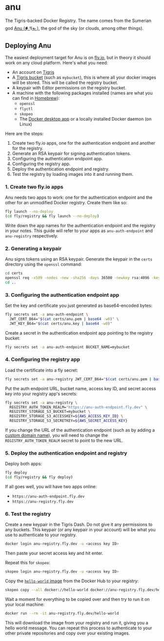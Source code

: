 # anu

The Tigris-backed Docker Registry. The name comes from the Sumerian god [Anu (𒀭𒀀𒉡)](https://en.wikipedia.org/wiki/Anu), the god of the sky (or clouds, among other things).

## Deploying Anu

The easiest deployment target for Anu is on [fly.io](https://fly.io), but in theory it should work on any cloud platform. Here's what you need:

- An account on [Tigris](https://console.tigris.dev)
- A [Tigris bucket](https://storage.new) (such as `mybucket`), this is where all your docker images will be stored. This will be called the registry bucket.
- A keypair with Editor permissions on the registry bucket.
- A machine with the following packages installed (names are what you can find in [Homebrew](https://formulae.brew.sh/)):
  - `openssl`
  - `flyctl`
  - `skopeo`
  - The [Docker desktop app](https://www.docker.com/products/docker-desktop/) or a locally installed Docker daemon (on Linux)

Here are the steps:

1. Create two fly.io apps, one for the authentication endpoint and another for the registry.
2. Generate an RSA keypair for signing authentication tokens.
3. Configuring the authentication endpoint app.
4. Configuring the registry app.
5. Deploy the authentication endpoint and registry.
6. Test the registry by loading images into it and running them.

### 1. Create two fly.io apps

Anu needs two apps to work: one for the authentication endpoint and the other for an unmodified Docker registry. Create them like so:

```sh
fly launch --no-deploy
(cd fly/registry && fly launch --no-deploy)
```

Write down the app names for the authentication endpoint and the registry in your notes. This guide will refer to your apps as `anu-auth-endpoint` and `anu-registry` respectively.

### 2. Generating a keypair

Anu signs tokens using an RSA keypair. Generate the keypair in the `certs` directory using the `openssl` command:

```sh
cd certs
openssl req -x509 -nodes -new -sha256 -days 36500 -newkey rsa:4096 -keyout anu.key -out anu.pem -subj "/C=US/CN=Registry Auth CA"
cd ..
```

### 3. Configuring the authentication endpoint app

Set the key and certificate you just generated as base64-encoded bytes:

```sh
fly secrets set -a anu-auth-endpoint \
  JWT_CERT_B64="$(cat certs/anu.pem | base64 -w0)" \
  JWT_KEY_B64="$(cat certs/anu.key | base64 -w0)"
```

Create a secret in the authentication endpoint app pointing to the registry bucket:

```sh
fly secrets set -a anu-auth-endpoint BUCKET_NAME=mybucket
```

### 4. Configuring the registry app

Load the certificate into a fly secret:

```sh
fly secrets set -a anu-registry JWT_CERT_B64="$(cat certs/anu.pem | base64 -w0)
```

Put the auth endpoint URL, bucket name, access key ID, and secret access key into your registry app's secrets:

```sh
fly secrets set -a anu-registry \
  REGISTRY_AUTH_TOKEN_REALM="https://anu-auth-endpoint.fly.dev" \
  REGISTRY_STORAGE_S3_BUCKET=mybucket \
  REGISTRY_STORAGE_S3_ACCESSKEY=${AWS_ACCESS_KEY_ID} \
  REGISTRY_STORAGE_S3_SECRETKEY=${AWS_SECRET_ACCESS_KEY}
```

If you change the URL of the authentication endpoint (such as by adding a [custom domain name](https://fly.io/docs/flyctl/certs-add/)), you will need to change the `REGISTRY_AUTH_TOKEN_REALM` secret to point to the new URL.

### 5. Deploy the authentication endpoint and registry

Deploy both apps:

```sh
fly deploy
(cd fly/registry && fly deploy)
```

If all goes well, you will have two apps online:

- `https://anu-auth-endpoint.fly.dev`
- `https://anu-registry.fly.dev`

### 6. Test the registry

Create a new keypair in the Tigris Dash. Do not give it any permissions to any buckets. This keypair (or any keypair in your account) will be what you use to authenticate to your registry.

```sh
docker login anu-registry.fly.dev -u <access key ID>
```

Then paste your secret access key and hit enter.

Repeat this for `skopeo`:

```sh
skopeo login anu-registry.fly.dev -u <access key ID>
```

Copy the [`hello-world` image](https://hub.docker.com/_/hello-world/) from the Docker Hub to your registry:

```sh
skopeo copy --all docker://hello-world docker://anu-registry.fly.dev/hello-world
```

Wait a moment for everything to be copied over and then try to run it on your local machine:

```sh
docker run --rm -it anu-registry.fly.dev/hello-world
```

This will download the image from your registry and run it, giving you a hello world message. You can repeat this process to authenticate to your other private repositories and copy over your existing images.
